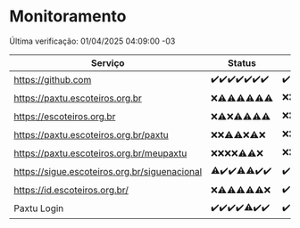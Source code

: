 # Monitoramento

Última verificação: 01/04/2025 04:09:00 -03

|Serviço|Status|Últimas 24h|
|---|---|---|
|https://github.com|<span title="2025-03-25: OK=23">✔️</span><span title="2025-03-26: OK=23">✔️</span><span title="2025-03-27: OK=23">✔️</span><span title="2025-03-28: OK=23">✔️</span><span title="2025-03-29: OK=23">✔️</span><span title="2025-03-30: OK=23">✔️</span><span title="2025-03-31: OK=6">✔️</span>|<span title="31/03/2025 04:09:00 -03 : 200">✔️</span><span title="31/03/2025 05:13:00 -03 : 200">✔️</span><span title="31/03/2025 06:10:00 -03 : 200">✔️</span><span title="31/03/2025 07:10:00 -03 : 200">✔️</span><span title="31/03/2025 08:07:00 -03 : 200">✔️</span><span title="31/03/2025 09:17:00 -03 : 200">✔️</span><span title="31/03/2025 10:20:00 -03 : 200">✔️</span><span title="31/03/2025 11:09:00 -03 : 200">✔️</span><span title="31/03/2025 12:09:00 -03 : 200">✔️</span><span title="31/03/2025 13:11:00 -03 : 200">✔️</span><span title="31/03/2025 14:07:00 -03 : 200">✔️</span><span title="31/03/2025 15:12:00 -03 : 200">✔️</span><span title="31/03/2025 16:07:00 -03 : 200">✔️</span><span title="31/03/2025 17:10:00 -03 : 200">✔️</span><span title="31/03/2025 18:08:00 -03 : 200">✔️</span><span title="31/03/2025 19:08:00 -03 : 200">✔️</span><span title="31/03/2025 20:08:00 -03 : 200">✔️</span><span title="31/03/2025 21:51:00 -03 : 200">✔️</span><span title="31/03/2025 23:38:00 -03 : 200">✔️</span><span title="01/04/2025 00:36:00 -03 : 200">✔️</span><span title="01/04/2025 01:12:00 -03 : 200">✔️</span><span title="01/04/2025 02:09:00 -03 : 200">✔️</span><span title="01/04/2025 03:13:00 -03 : 200">✔️</span><span title="01/04/2025 04:09:00 -03 : 200">✔️</span>|
|https://paxtu.escoteiros.org.br|<span title="2025-03-25: Falhas=23">❌</span><span title="2025-03-26: OK=2, Falhas=21">⚠️</span><span title="2025-03-27: OK=8, Falhas=15">⚠️</span><span title="2025-03-28: OK=2, Falhas=21">⚠️</span><span title="2025-03-29: OK=3, Falhas=20">⚠️</span><span title="2025-03-30: OK=5, Falhas=18">⚠️</span><span title="2025-03-31: OK=2, Falhas=4">⚠️</span>|<span title="31/03/2025 04:09:00 -03 : 403">❌</span><span title="31/03/2025 05:13:00 -03 : 403">❌</span><span title="31/03/2025 06:10:00 -03 : 403">❌</span><span title="31/03/2025 07:10:00 -03 : 403">❌</span><span title="31/03/2025 08:07:00 -03 : 403">❌</span><span title="31/03/2025 09:17:00 -03 : 403">❌</span><span title="31/03/2025 10:20:00 -03 : 200">✔️</span><span title="31/03/2025 11:09:00 -03 : 403">❌</span><span title="31/03/2025 12:09:00 -03 : 200">✔️</span><span title="31/03/2025 13:11:00 -03 : 403">❌</span><span title="31/03/2025 14:07:00 -03 : 403">❌</span><span title="31/03/2025 15:12:00 -03 : 403">❌</span><span title="31/03/2025 16:07:00 -03 : 403">❌</span><span title="31/03/2025 17:10:00 -03 : 403">❌</span><span title="31/03/2025 18:08:00 -03 : 403">❌</span><span title="31/03/2025 19:08:00 -03 : 403">❌</span><span title="31/03/2025 20:08:00 -03 : 403">❌</span><span title="31/03/2025 21:51:00 -03 : 403">❌</span><span title="31/03/2025 23:38:00 -03 : 403">❌</span><span title="01/04/2025 00:36:00 -03 : 403">❌</span><span title="01/04/2025 01:12:00 -03 : 403">❌</span><span title="01/04/2025 02:09:00 -03 : 403">❌</span><span title="01/04/2025 03:13:00 -03 : 403">❌</span><span title="01/04/2025 04:09:00 -03 : 403">❌</span>|
|https://escoteiros.org.br|<span title="2025-03-25: Falhas=23">❌</span><span title="2025-03-26: OK=1, Falhas=22">⚠️</span><span title="2025-03-27: Falhas=23">❌</span><span title="2025-03-28: OK=1, Falhas=22">⚠️</span><span title="2025-03-29: OK=1, Falhas=22">⚠️</span><span title="2025-03-30: OK=1, Falhas=22">⚠️</span><span title="2025-03-31: OK=1, Falhas=5">⚠️</span>|<span title="31/03/2025 04:09:00 -03 : 403">❌</span><span title="31/03/2025 05:13:00 -03 : 403">❌</span><span title="31/03/2025 06:10:00 -03 : 403">❌</span><span title="31/03/2025 07:10:00 -03 : 403">❌</span><span title="31/03/2025 08:07:00 -03 : 403">❌</span><span title="31/03/2025 09:17:00 -03 : 403">❌</span><span title="31/03/2025 10:20:00 -03 : 403">❌</span><span title="31/03/2025 11:09:00 -03 : 403">❌</span><span title="31/03/2025 12:09:00 -03 : 403">❌</span><span title="31/03/2025 13:11:00 -03 : 200">✔️</span><span title="31/03/2025 14:07:00 -03 : 200">✔️</span><span title="31/03/2025 15:12:00 -03 : 200">✔️</span><span title="31/03/2025 16:07:00 -03 : 403">❌</span><span title="31/03/2025 17:10:00 -03 : 403">❌</span><span title="31/03/2025 18:08:00 -03 : 403">❌</span><span title="31/03/2025 19:08:00 -03 : 200">✔️</span><span title="31/03/2025 20:08:00 -03 : 403">❌</span><span title="31/03/2025 21:51:00 -03 : 403">❌</span><span title="31/03/2025 23:38:00 -03 : 403">❌</span><span title="01/04/2025 00:36:00 -03 : 403">❌</span><span title="01/04/2025 01:12:00 -03 : 403">❌</span><span title="01/04/2025 02:09:00 -03 : 403">❌</span><span title="01/04/2025 03:13:00 -03 : 403">❌</span><span title="01/04/2025 04:09:00 -03 : 403">❌</span>|
|https://paxtu.escoteiros.org.br/paxtu|<span title="2025-03-25: Falhas=23">❌</span><span title="2025-03-26: Falhas=23">❌</span><span title="2025-03-27: OK=2, Falhas=21">⚠️</span><span title="2025-03-28: OK=2, Falhas=21">⚠️</span><span title="2025-03-29: Falhas=23">❌</span><span title="2025-03-30: OK=1, Falhas=22">⚠️</span><span title="2025-03-31: Falhas=6">❌</span>|<span title="31/03/2025 04:09:00 -03 : 403">❌</span><span title="31/03/2025 05:13:00 -03 : 403">❌</span><span title="31/03/2025 06:10:00 -03 : 200">✔️</span><span title="31/03/2025 07:10:00 -03 : 403">❌</span><span title="31/03/2025 08:07:00 -03 : 403">❌</span><span title="31/03/2025 09:17:00 -03 : 403">❌</span><span title="31/03/2025 10:20:00 -03 : 200">✔️</span><span title="31/03/2025 11:09:00 -03 : 403">❌</span><span title="31/03/2025 12:09:00 -03 : 200">✔️</span><span title="31/03/2025 13:11:00 -03 : 403">❌</span><span title="31/03/2025 14:07:00 -03 : 403">❌</span><span title="31/03/2025 15:12:00 -03 : 403">❌</span><span title="31/03/2025 16:07:00 -03 : 403">❌</span><span title="31/03/2025 17:10:00 -03 : 403">❌</span><span title="31/03/2025 18:08:00 -03 : 403">❌</span><span title="31/03/2025 19:09:00 -03 : 403">❌</span><span title="31/03/2025 20:08:00 -03 : 403">❌</span><span title="31/03/2025 21:51:00 -03 : 403">❌</span><span title="31/03/2025 23:38:00 -03 : 403">❌</span><span title="01/04/2025 00:36:00 -03 : 403">❌</span><span title="01/04/2025 01:12:00 -03 : 403">❌</span><span title="01/04/2025 02:09:00 -03 : 403">❌</span><span title="01/04/2025 03:13:00 -03 : 403">❌</span><span title="01/04/2025 04:09:00 -03 : 403">❌</span>|
|https://paxtu.escoteiros.org.br/meupaxtu|<span title="2025-03-25: Falhas=23">❌</span><span title="2025-03-26: Falhas=23">❌</span><span title="2025-03-27: Falhas=23">❌</span><span title="2025-03-28: Falhas=23">❌</span><span title="2025-03-29: OK=1, Falhas=22">⚠️</span><span title="2025-03-30: OK=1, Falhas=22">⚠️</span><span title="2025-03-31: Falhas=6">❌</span>|<span title="31/03/2025 04:09:00 -03 : 403">❌</span><span title="31/03/2025 05:13:00 -03 : 403">❌</span><span title="31/03/2025 06:10:00 -03 : 403">❌</span><span title="31/03/2025 07:10:00 -03 : 403">❌</span><span title="31/03/2025 08:07:00 -03 : 403">❌</span><span title="31/03/2025 09:17:00 -03 : 403">❌</span><span title="31/03/2025 10:20:00 -03 : 403">❌</span><span title="31/03/2025 11:09:00 -03 : 502">❌</span><span title="31/03/2025 12:09:00 -03 : 403">❌</span><span title="31/03/2025 13:11:00 -03 : 403">❌</span><span title="31/03/2025 14:07:00 -03 : 403">❌</span><span title="31/03/2025 15:12:00 -03 : 403">❌</span><span title="31/03/2025 16:07:00 -03 : 403">❌</span><span title="31/03/2025 17:10:00 -03 : 403">❌</span><span title="31/03/2025 18:08:00 -03 : 200">✔️</span><span title="31/03/2025 19:09:00 -03 : 200">✔️</span><span title="31/03/2025 20:08:00 -03 : 403">❌</span><span title="31/03/2025 21:51:00 -03 : 403">❌</span><span title="31/03/2025 23:38:00 -03 : 403">❌</span><span title="01/04/2025 00:36:00 -03 : 403">❌</span><span title="01/04/2025 01:12:00 -03 : 403">❌</span><span title="01/04/2025 02:09:00 -03 : 403">❌</span><span title="01/04/2025 03:13:00 -03 : 403">❌</span><span title="01/04/2025 04:09:00 -03 : 403">❌</span>|
|https://sigue.escoteiros.org.br/siguenacional|<span title="2025-03-25: OK=22, Falhas=1">⚠️</span><span title="2025-03-26: OK=23">✔️</span><span title="2025-03-27: OK=23">✔️</span><span title="2025-03-28: OK=22, Falhas=1">⚠️</span><span title="2025-03-29: OK=22, Falhas=1">⚠️</span><span title="2025-03-30: OK=23">✔️</span><span title="2025-03-31: OK=6">✔️</span>|<span title="31/03/2025 04:09:00 -03 : 200">✔️</span><span title="31/03/2025 05:13:00 -03 : 200">✔️</span><span title="31/03/2025 06:10:00 -03 : 200">✔️</span><span title="31/03/2025 07:10:00 -03 : 200">✔️</span><span title="31/03/2025 08:07:00 -03 : 200">✔️</span><span title="31/03/2025 09:17:00 -03 : 200">✔️</span><span title="31/03/2025 10:20:00 -03 : 200">✔️</span><span title="31/03/2025 11:09:00 -03 : 502">❌</span><span title="31/03/2025 12:09:00 -03 : 200">✔️</span><span title="31/03/2025 13:11:00 -03 : 200">✔️</span><span title="31/03/2025 14:07:00 -03 : 200">✔️</span><span title="31/03/2025 15:12:00 -03 : 200">✔️</span><span title="31/03/2025 16:07:00 -03 : 200">✔️</span><span title="31/03/2025 17:10:00 -03 : 200">✔️</span><span title="31/03/2025 18:08:00 -03 : 200">✔️</span><span title="31/03/2025 19:09:00 -03 : 200">✔️</span><span title="31/03/2025 20:08:00 -03 : 200">✔️</span><span title="31/03/2025 21:51:00 -03 : 200">✔️</span><span title="31/03/2025 23:38:00 -03 : 200">✔️</span><span title="01/04/2025 00:36:00 -03 : 200">✔️</span><span title="01/04/2025 01:12:00 -03 : 200">✔️</span><span title="01/04/2025 02:09:00 -03 : 200">✔️</span><span title="01/04/2025 03:13:00 -03 : 200">✔️</span><span title="01/04/2025 04:09:00 -03 : 200">✔️</span>|
|https://id.escoteiros.org.br/|<span title="2025-03-25: Falhas=23">❌</span><span title="2025-03-26: OK=2, Falhas=21">⚠️</span><span title="2025-03-27: OK=7, Falhas=16">⚠️</span><span title="2025-03-28: OK=6, Falhas=17">⚠️</span><span title="2025-03-29: OK=4, Falhas=19">⚠️</span><span title="2025-03-30: OK=4, Falhas=19">⚠️</span><span title="2025-03-31: Falhas=6">❌</span>|<span title="31/03/2025 04:09:00 -03 : 200">✔️</span><span title="31/03/2025 05:13:00 -03 : 200">✔️</span><span title="31/03/2025 06:10:00 -03 : 403">❌</span><span title="31/03/2025 07:10:00 -03 : 403">❌</span><span title="31/03/2025 08:07:00 -03 : 403">❌</span><span title="31/03/2025 09:17:00 -03 : 403">❌</span><span title="31/03/2025 10:20:00 -03 : 200">✔️</span><span title="31/03/2025 11:09:00 -03 : 403">❌</span><span title="31/03/2025 12:09:00 -03 : 403">❌</span><span title="31/03/2025 13:11:00 -03 : 403">❌</span><span title="31/03/2025 14:07:00 -03 : 403">❌</span><span title="31/03/2025 15:12:00 -03 : 200">✔️</span><span title="31/03/2025 16:07:00 -03 : 403">❌</span><span title="31/03/2025 17:10:00 -03 : 403">❌</span><span title="31/03/2025 18:08:00 -03 : 200">✔️</span><span title="31/03/2025 19:09:00 -03 : 403">❌</span><span title="31/03/2025 20:08:00 -03 : 403">❌</span><span title="31/03/2025 21:51:00 -03 : 403">❌</span><span title="31/03/2025 23:38:00 -03 : 403">❌</span><span title="01/04/2025 00:36:00 -03 : 403">❌</span><span title="01/04/2025 01:12:00 -03 : 403">❌</span><span title="01/04/2025 02:09:00 -03 : 403">❌</span><span title="01/04/2025 03:13:00 -03 : 200">✔️</span><span title="01/04/2025 04:09:00 -03 : 403">❌</span>|
|Paxtu Login|<span title="2025-03-25: OK=23">✔️</span><span title="2025-03-26: OK=23">✔️</span><span title="2025-03-27: OK=23">✔️</span><span title="2025-03-28: OK=23">✔️</span><span title="2025-03-29: OK=22, Falhas=1">⚠️</span><span title="2025-03-30: OK=23">✔️</span><span title="2025-03-31: OK=6">✔️</span>|<span title="31/03/2025 04:09:00 -03 : 200">✔️</span><span title="31/03/2025 05:13:00 -03 : 200">✔️</span><span title="31/03/2025 06:10:00 -03 : 200">✔️</span><span title="31/03/2025 07:10:00 -03 : 200">✔️</span><span title="31/03/2025 08:07:00 -03 : 200">✔️</span><span title="31/03/2025 09:17:00 -03 : 200">✔️</span><span title="31/03/2025 10:20:00 -03 : 200">✔️</span><span title="31/03/2025 11:09:00 -03 : 502">❌</span><span title="31/03/2025 12:09:00 -03 : 200">✔️</span><span title="31/03/2025 13:11:00 -03 : 200">✔️</span><span title="31/03/2025 14:07:00 -03 : 200">✔️</span><span title="31/03/2025 15:12:00 -03 : 200">✔️</span><span title="31/03/2025 16:07:00 -03 : 200">✔️</span><span title="31/03/2025 17:10:00 -03 : 200">✔️</span><span title="31/03/2025 18:08:00 -03 : 200">✔️</span><span title="31/03/2025 19:09:00 -03 : 200">✔️</span><span title="31/03/2025 20:08:00 -03 : 200">✔️</span><span title="31/03/2025 21:51:00 -03 : 200">✔️</span><span title="31/03/2025 23:38:00 -03 : 200">✔️</span><span title="01/04/2025 00:36:00 -03 : 200">✔️</span><span title="01/04/2025 01:12:00 -03 : 200">✔️</span><span title="01/04/2025 02:09:00 -03 : 200">✔️</span><span title="01/04/2025 03:13:00 -03 : 200">✔️</span><span title="01/04/2025 04:09:00 -03 : 200">✔️</span>|
